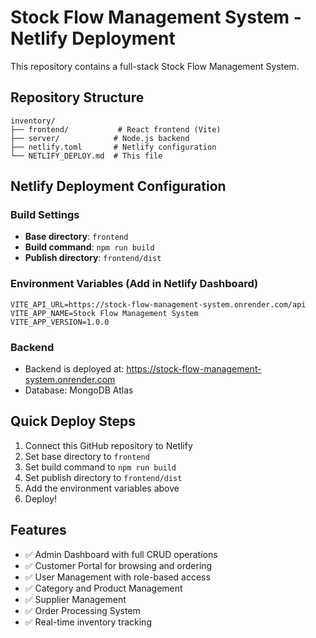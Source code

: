 # Stock Flow Management System - Netlify Deployment

This repository contains a full-stack Stock Flow Management System.

## Repository Structure
```
inventory/
├── frontend/           # React frontend (Vite)
├── server/            # Node.js backend  
├── netlify.toml       # Netlify configuration
└── NETLIFY_DEPLOY.md  # This file
```

## Netlify Deployment Configuration

### Build Settings
- **Base directory**: `frontend`
- **Build command**: `npm run build`
- **Publish directory**: `frontend/dist`

### Environment Variables (Add in Netlify Dashboard)
```
VITE_API_URL=https://stock-flow-management-system.onrender.com/api
VITE_APP_NAME=Stock Flow Management System
VITE_APP_VERSION=1.0.0
```

### Backend
- Backend is deployed at: https://stock-flow-management-system.onrender.com
- Database: MongoDB Atlas

## Quick Deploy Steps
1. Connect this GitHub repository to Netlify
2. Set base directory to `frontend`  
3. Set build command to `npm run build`
4. Set publish directory to `frontend/dist`
5. Add the environment variables above
6. Deploy!

## Features
- ✅ Admin Dashboard with full CRUD operations
- ✅ Customer Portal for browsing and ordering
- ✅ User Management with role-based access
- ✅ Category and Product Management
- ✅ Supplier Management
- ✅ Order Processing System
- ✅ Real-time inventory tracking
